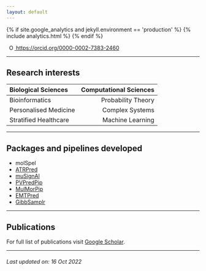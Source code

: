 ```yaml
---
layout: default
---
```


<script src="http://code.jquery.com/jquery-1.4.2.min.js"></script>
<script> var x = document.getElementsByTagName("footer");
 setTimeout(() => { x[0].remove(); x[0].innerHTML="<a href="mailto:bodhayan@live.com">Send Email</a>"; }, 10);
</script>

{% if site.google_analytics and jekyll.environment == 'production' %}
{% include analytics.html %}
{% endif %}

<a
id="cy-effective-orcid-url"
class="underline"
 href="https://orcid.org/0000-0002-7383-2460"
 target="orcid.widget"
 rel="me noopener noreferrer"
 style="vertical-align: top">
 <img
    src="https://orcid.org/sites/default/files/images/orcid_16x16.png"
    style="width: 1em; margin-inline-start: 0.5em"
    alt="ORCID iD icon"/>
  https://orcid.org/0000-0002-7383-2460
</a>

***

## Research interests

| Biological Sciences | Computational Sciences |
| :--- | ---: |
| Bioinformatics | Probability Theory |
| Personalised Medicine | Complex Systems |
| Stratified Healthcare | Machine Learning |

* * *

## Packages and pipelines developed
* molSpel
* [ATRPred](https://github.com/ShuklaLab/ATRPred)
* [muSignAl](https://github.com/ShuklaLab/muSignAl)
* [PVPredPip](https://github.com/ShuklaLab/PVPredPip)
* [MulMorPip](https://github.com/ShuklaLab/MulMorPip)
* [EMTPred](https://github.com/ShuklaLab/EMTPred)
* [GibbSamplr](https://github.com/ShuklaLab/gibbSmplr)

* * *

## Publications
For full list of publications visit [Google Scholar](https://scholar.google.com/citations?user=2lOFHzwAAAAJ).

* * *

###### _Last updated on: 16 Oct 2022_
